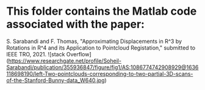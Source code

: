 # This folder contains the Matlab code associated with the paper:

S. Sarabandi and F. Thomas, "Approximating Displacements in R^3 by Rotations 
in R^4 and its Application to Pointcloud Registation," submitted to IEEE TRO, 2021.
![stack Overflow] (https://www.researchgate.net/profile/Soheil-Sarabandi/publication/355936847/figure/fig1/AS:1086774742908929@1636118698190/left-Two-pointclouds-corresponding-to-two-partial-3D-scans-of-the-Stanford-Bunny-data_W640.jpg)
